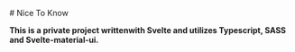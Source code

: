 \# Nice To Know

**This is a private project writtenwith Svelte and utilizes Typescript, SASS and Svelte-material-ui.**
